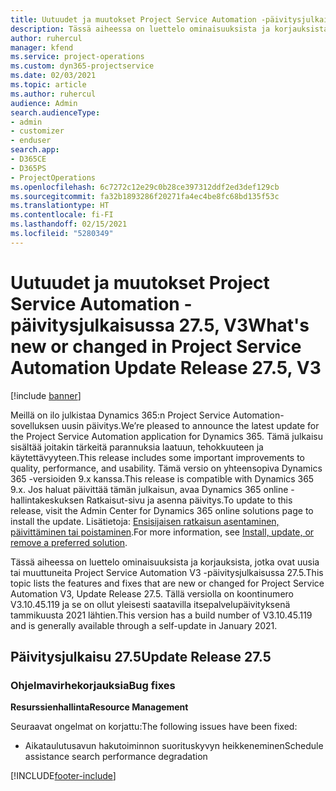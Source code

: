 ```yaml
---
title: Uutuudet ja muutokset Project Service Automation -päivitysjulkaisussa 27.5, Hotfix, V3
description: Tässä aiheessa on luettelo ominaisuuksista ja korjauksista Project Service Automationin Päivitysjulkaisussa 27.5 Hotfix, V3.
author: ruhercul
manager: kfend
ms.service: project-operations
ms.custom: dyn365-projectservice
ms.date: 02/03/2021
ms.topic: article
ms.author: ruhercul
audience: Admin
search.audienceType:
- admin
- customizer
- enduser
search.app:
- D365CE
- D365PS
- ProjectOperations
ms.openlocfilehash: 6c7272c12e29c0b28ce397312ddf2ed3def129cb
ms.sourcegitcommit: fa32b1893286f20271fa4ec4be8fc68bd135f53c
ms.translationtype: HT
ms.contentlocale: fi-FI
ms.lasthandoff: 02/15/2021
ms.locfileid: "5280349"
---
```

# <a name="whats-new-or-changed-in-project-service-automation-update-release-275-v3"></a><span data-ttu-id="31e68-103">Uutuudet ja muutokset Project Service Automation -päivitysjulkaisussa 27.5, V3</span><span class="sxs-lookup"><span data-stu-id="31e68-103">What's new or changed in Project Service Automation Update Release 27.5, V3</span></span>

[!include [banner](../includes/psa-now-project-operations.md)]

<span data-ttu-id="31e68-104">Meillä on ilo julkistaa Dynamics 365:n Project Service Automation-sovelluksen uusin päivitys.</span><span class="sxs-lookup"><span data-stu-id="31e68-104">We’re pleased to announce the latest update for the Project Service Automation application for Dynamics 365.</span></span> <span data-ttu-id="31e68-105">Tämä julkaisu sisältää joitakin tärkeitä parannuksia laatuun, tehokkuuteen ja käytettävyyteen.</span><span class="sxs-lookup"><span data-stu-id="31e68-105">This release includes some important improvements to quality, performance, and usability.</span></span> <span data-ttu-id="31e68-106">Tämä versio on yhteensopiva Dynamics 365 -versioiden 9.x kanssa.</span><span class="sxs-lookup"><span data-stu-id="31e68-106">This release is compatible with Dynamics 365 9.x.</span></span> <span data-ttu-id="31e68-107">Jos haluat päivittää tämän julkaisun, avaa Dynamics 365 online -hallintakeskuksen Ratkaisut-sivu ja asenna päivitys.</span><span class="sxs-lookup"><span data-stu-id="31e68-107">To update to this release, visit the Admin Center for Dynamics 365 online solutions page to install the update.</span></span> <span data-ttu-id="31e68-108">Lisätietoja: [Ensisijaisen ratkaisun asentaminen, päivittäminen tai poistaminen](https://docs.microsoft.com/power-platform/admin/install-remove-preferred-solution).</span><span class="sxs-lookup"><span data-stu-id="31e68-108">For more information, see [Install, update, or remove a preferred solution](https://docs.microsoft.com/power-platform/admin/install-remove-preferred-solution).</span></span>

<span data-ttu-id="31e68-109">Tässä aiheessa on luettelo ominaisuuksista ja korjauksista, jotka ovat uusia tai muuttuneita Project Service Automation V3 -päivitysjulkaisussa 27.5.</span><span class="sxs-lookup"><span data-stu-id="31e68-109">This topic lists the features and fixes that are new or changed for Project Service Automation V3, Update Release 27.5.</span></span> <span data-ttu-id="31e68-110">Tällä versiolla on koontinumero V3.10.45.119 ja se on ollut yleisesti saatavilla itsepalvelupäivityksenä tammikuusta 2021 lähtien.</span><span class="sxs-lookup"><span data-stu-id="31e68-110">This version has a build number of V3.10.45.119 and is generally available through a self-update in January 2021.</span></span>

## <a name="update-release-275"></a><span data-ttu-id="31e68-111">Päivitysjulkaisu 27.5</span><span class="sxs-lookup"><span data-stu-id="31e68-111">Update Release 27.5</span></span>

### <a name="bug-fixes"></a><span data-ttu-id="31e68-112">Ohjelmavirhekorjauksia</span><span class="sxs-lookup"><span data-stu-id="31e68-112">Bug fixes</span></span>


<span data-ttu-id="31e68-113">**Resurssienhallinta**</span><span class="sxs-lookup"><span data-stu-id="31e68-113">**Resource Management**</span></span>

<span data-ttu-id="31e68-114">Seuraavat ongelmat on korjattu:</span><span class="sxs-lookup"><span data-stu-id="31e68-114">The following issues have been fixed:</span></span>

- <span data-ttu-id="31e68-115">Aikataulutusavun hakutoiminnon suorituskyvyn heikkeneminen</span><span class="sxs-lookup"><span data-stu-id="31e68-115">Schedule assistance search performance degradation</span></span>


[!INCLUDE[footer-include](../includes/footer-banner.md)]
